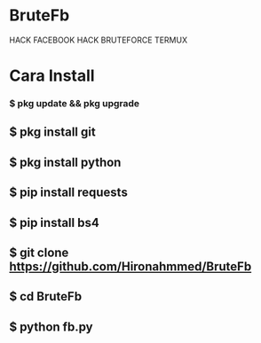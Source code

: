 
# BruteFb
HACK FACEBOOK HACK BRUTEFORCE  TERMUX
# Cara Install
### $ pkg update && pkg upgrade
## $ pkg install git
## $ pkg install python
## $ pip install requests
## $ pip install bs4
## $ git clone https://github.com/Hironahmmed/BruteFb
## $ cd BruteFb
## $ python fb.py

